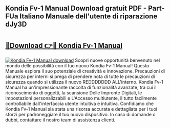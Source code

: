 ## Kondia Fv-1 Manual Download gratuit PDF - Part-FUa Italiano Manuale dell'utente di riparazione dJy3D

# <h2><a href="http://dfcx2io.blite.top/?on=Kondia+Fv-1+Manual">🔗Download 👉🔴 Kondia Fv-1 Manual</a></h2>

[![Kondia Fv-1 Manual download](https://i.imgur.com/lujVjoI.png)](http://dfcx2io.blite.top/?on=Kondia+Fv-1+Manual)
Scopri nuove opportunità benvenuto nel mondo delle possibilità con il tuo nuovo Kondia Fv-1 Manual! Questo Manuale esplora il suo potenziale di creatività e innovazione. Precauzioni di sicurezza per interni si prega di prendere nota di tutte le precauzioni di sicurezza quando si utilizza il nuovo REDDDDDDD ALL'interno. Kondia Fv-1 Manual ha un'impressionante raccolta di funzionalità avanzate, tra cui il riconoscimento di oggetti, la scansione Delle Impronte Digitali, le impostazioni personalizzabili e L'Accesso multiutente, il tutto facilmente controllabile dall'interfaccia utente intuitiva e intuitiva. Confidiamo che Kondia Fv-1 Manual sia stata una risorsa accurata e dettagliata per i tuoi sforzi per padroneggiare il tuo nuovo dispositivo. In caso di domande o dubbi, contattare il nostro team di assistenza clienti.
